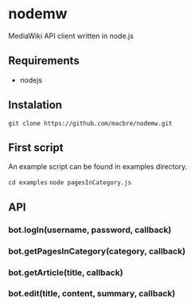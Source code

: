 nodemw
======

MediaWiki API client written in node.js

## Requirements

* nodejs

## Instalation

`git clone https://github.com/macbre/nodemw.git`

## First script

An example script can be found in examples directory.

`cd examples`
`node pagesInCategory.js`

## API

### bot.logIn(username, password, callback)

### bot.getPagesInCategory(category, callback)

### bot.getArticle(title, callback)

### bot.edit(title, content, summary, callback)